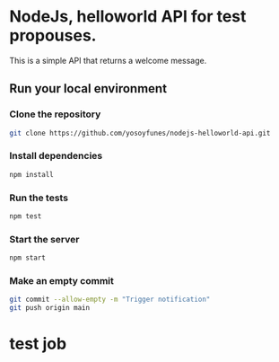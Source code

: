 # NodeJs, helloworld API for test propouses.

This is a simple API that returns a welcome message.

## Run your local environment

### Clone the repository
```bash
git clone https://github.com/yosoyfunes/nodejs-helloworld-api.git
```

### Install dependencies
```bash
npm install
```

### Run the tests
```bash
npm test
```

### Start the server
```bash
npm start
```

### Make an empty commit
```bash
git commit --allow-empty -m "Trigger notification"
git push origin main
```
# test job
